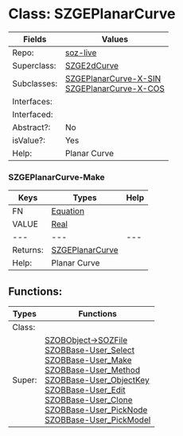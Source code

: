 
# Class:	SZGEPlanarCurve

| Fields | Values |
| --------- | --------- |
| Repo: | [soz-live](/repos/soz-live.html) |
| Superclass: | [SZGE2dCurve](SZGE2dCurve.html) |
| Subclasses: | [SZGEPlanarCurve-X-SIN](SZGEPlanarCurve-X-SIN.html) <br> [SZGEPlanarCurve-X-COS](SZGEPlanarCurve-X-COS.html) |
| Interfaces: |  |
| Interfaced: |  |
| Abstract?: | No |
| isValue?: | Yes |
| Help: | Planar Curve |

### SZGEPlanarCurve-Make

| Keys | Types | Help |
| --------- | --------- | --------- |
| FN | [Equation](Equation.html) |  |
| VALUE | [Real](Real.html) |  |
| --- | --- | --- |
| Returns: | [SZGEPlanarCurve](SZGEPlanarCurve.html) |
| Help: | Planar Curve |


## Functions:

| Types | Functions |
| --------- | --------- |
| Class: |  |
| Super: | [SZOBObject->SOZFile](SZOBObject.html) <br> [SZOBBase-User_Select](SZOBBase.html) <br> [SZOBBase-User_Make](SZOBBase.html) <br> [SZOBBase-User_Method](SZOBBase.html) <br> [SZOBBase-User_ObjectKey](SZOBBase.html) <br> [SZOBBase-User_Edit](SZOBBase.html) <br> [SZOBBase-User_Clone](SZOBBase.html) <br> [SZOBBase-User_PickNode](SZOBBase.html) <br> [SZOBBase-User_PickModel](SZOBBase.html) |


